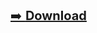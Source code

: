 
<p align="center">

<a href="https://github.com/MrBoxik/maturita/releases/tag/1" style="font-size:20px;">➡️ <b>Download</b></a><br><br>
